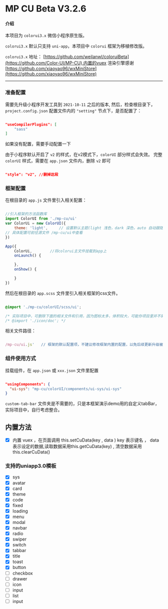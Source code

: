 # MP CU Beta V3.2.6

#### 介绍

本项目为 `colorui3.x` 微信小程序原生版。

`colorui3.x` 默认只支持 `uni-app`，本项目中 `colorui` 框架为移植修改版。

`colorui3.x` 地址： [https://github.com/weilanwl/coloruiBeta](https://github.com/Color-UI/MP-CU),内置的vuex 渲染引擎感谢 [https://github.com/xiaoyao96/wxMiniStore](https://github.com/xiaoyao96/wxMiniStore)

<hr/>

### 准备配置

需要先升级小程序开发工具到 `2021-10-11` 之后的版本,
然后，检查根目录下，`project.config.json` 配置文件内的 `"setting"` 节点下，是否配置了：

``` json

"useCompilerPlugins": [
    "sass"
]

```

如果没有配置，需要手动配置一下

由于小程序默认开启了 `v2` 的样式，在v2模式下，`colorUI` 部分样式会失效。
完整 `colorUI` 样式，需要在 `app.json` 文件内，删除 `v2` 即可

``` json

"style": "v2", //删掉这段

```



### 框架配置

在根目录的 `app.js` 文件里引入相关配置：

``` js

//引入框架的方法函数库
import ColorUI from './mp-cu/ui'
var ColorUi = new ColorUI({
    theme: 'light',     // 设置默认主题(light 浅色，dark 深色，auto 自动跟随系统)，默认 浅色
// 具体配置可前往源文件 /mp-cu/ui中查看
})

App({  
    ColorUi,        //将colorui主文件挂载到app上
    onLaunch() {

    },
    onShow() {

    }
})


```

然后在根目录的 `app.scss` 文件里引入相关框架的css文件。

``` css

@import './mp-cu/colorUI/scss/ui';

/* 实际项目中，可删除下面的相关文件和引用，因为图标太多，体积较大，可能你项目里并不需要这么多图标，建议自行添加需要的扩展icon图标引用。*/
/* @import './icon/doc'; */

```


相关文件路径：

``` js

/mp-cu/ui.js'   // 框架的默认配置项，不建议修改框架内置的配置，以免后续更新升级被覆盖

```


### 组件使用方式

挂载组件，在 `app.json` 或 `xxx.json` 文件里配置

``` json

"usingComponents": {
  "ui-sys": "mp-cu/colorUI/components/ui-sys/ui-sys"
}

```

`custom-tab-bar` 文件夹是不需要的，只是本框架演示demo用的自定义tabBar，实际项目中，自行考虑整合。

## 内置方法
- [x] 内置 vuex ，在页面调用 this.setCuData(key , data ) key 表示键名 ， data表示设定的数据,读取数据采用this.getCuData(key) , 清空数据采用this.clearCuData()
### 支持的uniapp3.0模板
- [x] sys
- [x] avatar
- [x] card
- [x] theme
- [x] code
- [x] fixed
- [x] loading
- [x] menu
- [x] modal
- [x] navbar
- [x] radio
- [x] swiper
- [x] switch
- [x] tabbar
- [x] title
- [x] toast
- [x] button
- [ ] checkbox
- [ ] drawer
- [ ] icon
- [ ] input
- [ ] list
- [ ] input